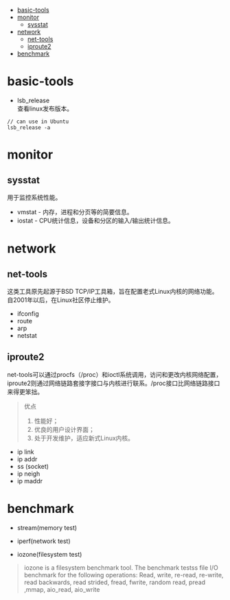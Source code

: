 * [basic-tools](#basic-tools)
* [monitor](#monitor)
    * [sysstat](#sysstat)
* [network](#network)
    * [net-tools](#net-tools)
    * [iproute2](#iproute2)
* [benchmark](#benchmark)






# basic-tools

- lsb_release <br>
查看linux发布版本。

```
// can use in Ubuntu
lsb_release -a
```

# monitor
## sysstat
用于监控系统性能。
- vmstat - 内存，进程和分页等的简要信息。
- iostat - CPU统计信息，设备和分区的输入/输出统计信息。


# network
## net-tools
这类工具原先起源于BSD TCP/IP工具箱，旨在配置老式Linux内核的网络功能。自2001年以后，在Linux社区停止维护。

- ifconfig
- route
- arp
- netstat

## iproute2
net-tools可以通过procfs（/proc）和ioctl系统调用，访问和更改内核网络配置，iproute2则通过网络链路套接字接口与内核进行联系。/proc接口比网络链路接口来得更笨拙。
> 优点
> 1. 性能好；
> 2. 优良的用户设计界面；
> 3. 处于开发维护，适应新式Linux内核。

- ip link
- ip addr
- ss (socket)
- ip neigh
- ip maddr


# benchmark

- stream(memory test)

- iperf(network test)
> 

- iozone(filesystem test)
> iozone is a filesystem benchmark tool. The benchmark testss file I/O benchmark for the following operations:
    Read, write, re-read, re-write, read backwards, read strided, fread, fwrite, random read, pread ,mmap, aio_read, aio_write










